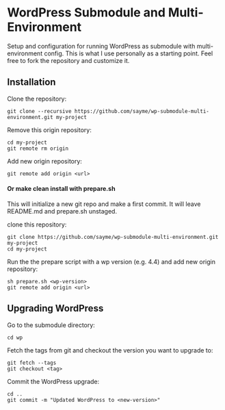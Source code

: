 WordPress Submodule and Multi-Environment
=====================

Setup and configuration for running WordPress as submodule with multi-environment config. This is what I use personally as a starting point. Feel free to fork the repository and customize it.

## Installation

Clone the repository:

    git clone --recursive https://github.com/sayme/wp-submodule-multi-environment.git my-project

Remove this origin repository:

    cd my-project
    git remote rm origin

Add new origin repository:

    git remote add origin <url>
    
#### Or make clean install with prepare.sh

This will initialize a new git repo and make a first commit. It will leave README.md and prepare.sh unstaged.

clone this repository:

    git clone https://github.com/sayme/wp-submodule-multi-environment.git my-project
    cd my-project
    
Run the the prepare script with a wp version (e.g. 4.4)  and add new origin repository:

    sh prepare.sh <wp-version>
    git remote add origin <url>

## Upgrading WordPress

Go to the submodule directory:

    cd wp

Fetch the tags from git and checkout the version you want to upgrade to:

    git fetch --tags
    git checkout <tag>

Commit the WordPress upgrade:

    cd ..
    git commit -m "Updated WordPress to <new-version>"